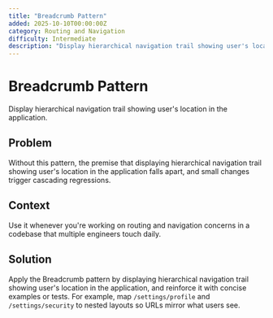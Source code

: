```yaml
---
title: "Breadcrumb Pattern"
added: 2025-10-10T00:00:00Z
category: Routing and Navigation
difficulty: Intermediate
description: "Display hierarchical navigation trail showing user's location in the application."
---
```

# Breadcrumb Pattern

Display hierarchical navigation trail showing user's location in the application.

## Problem

Without this pattern, the premise that displaying hierarchical navigation trail showing user's location in the application falls apart, and small changes trigger cascading regressions.

## Context

Use it whenever you're working on routing and navigation concerns in a codebase that multiple engineers touch daily.

## Solution

Apply the Breadcrumb pattern by displaying hierarchical navigation trail showing user's location in the application, and reinforce it with concise examples or tests. For example, map `/settings/profile` and `/settings/security` to nested layouts so URLs mirror what users see.
